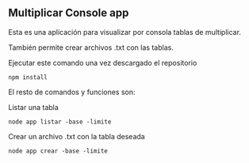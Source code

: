 


## Multiplicar Console app

Esta es una aplicación para visualizar por consola tablas de multiplicar.

También permite crear archivos .txt con las tablas.

Ejecutar este comando una vez descargado el repositorio

```
npm install
```
El resto de comandos y funciones son:

Listar una tabla
```
node app listar -base -limite
```
Crear un archivo .txt con la tabla deseada
```
node app crear -base -limite
```






 

